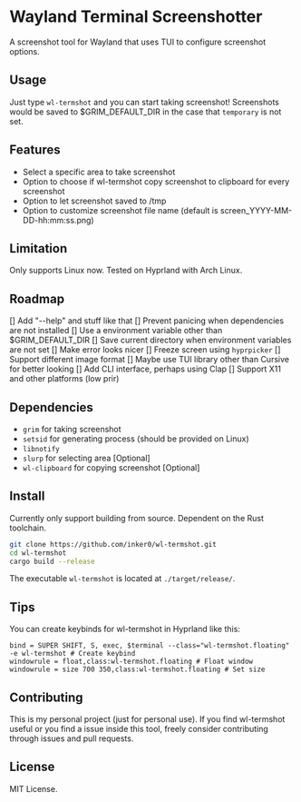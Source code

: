# Wayland Terminal Screenshotter <wl-termshot>

A screenshot tool for Wayland that uses TUI to configure screenshot options.

## Usage

Just type `wl-termshot` and you can start taking screenshot! Screenshots would be saved to $GRIM_DEFAULT_DIR in the case that `temporary` is not set.

## Features
- Select a specific area to take screenshot
- Option to choose if wl-termshot copy screenshot to clipboard for every screenshot
- Option to let screenshot saved to /tmp
- Option to customize screenshot file name (default is screen_YYYY-MM-DD-hh:mm:ss.png)

## Limitation

Only supports Linux now. Tested on Hyprland with Arch Linux.

## Roadmap
[] Add "--help" and stuff like that
[] Prevent panicing when dependencies are not installed
[] Use a environment variable other than $GRIM_DEFAULT_DIR
[] Save current directory when environment variables are not set
[] Make error looks nicer
[] Freeze screen using `hyprpicker`
[] Support different image format 
[] Maybe use TUI library other than Cursive for better looking
[] Add CLI interface, perhaps using Clap
[] Support X11 and other platforms (low prir)

## Dependencies
- `grim` for taking screenshot
- `setsid` for generating process (should be provided on Linux)
- `libnotify`
- `slurp` for selecting area [Optional]
- `wl-clipboard` for copying screenshot [Optional]

## Install
Currently only support building from source. Dependent on the Rust toolchain.

```bash
git clone https://github.com/inker0/wl-termshot.git
cd wl-termshot
cargo build --release
```

The executable `wl-termshot` is located at `./target/release/`.

## Tips

You can create keybinds for wl-termshot in Hyprland like this:
```
bind = SUPER SHIFT, S, exec, $terminal --class="wl-termshot.floating" -e wl-termshot # Create keybind
windowrule = float,class:wl-termshot.floating # Float window
windowrule = size 700 350,class:wl-termshot.floating # Set size
```

## Contributing

This is my personal project (just for personal use). If you find wl-termshot useful or you find a issue inside this tool, freely consider contributing through issues and pull requests. 
## License
MIT License.

